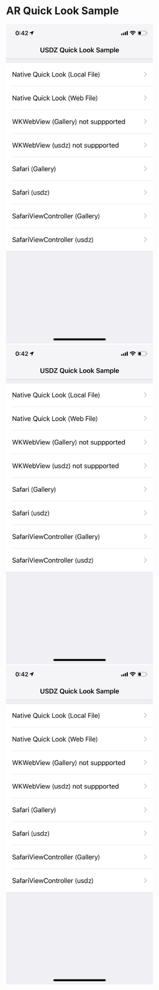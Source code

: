 # AR Quick Look Sample

<img src="https://github.com/shtnkgm/ARQuickLook/raw/master/docs/image_01.png" alt="sample_01.gif" width="400px" />
<img src="https://github.com/shtnkgm/ARQuickLook/raw/master/docs/image_01.png" alt="sample_02.gif" width="400px" />
<img src="https://github.com/shtnkgm/ARQuickLook/raw/master/docs/image_01.png" alt="sample_03.gif" width="400px" />
